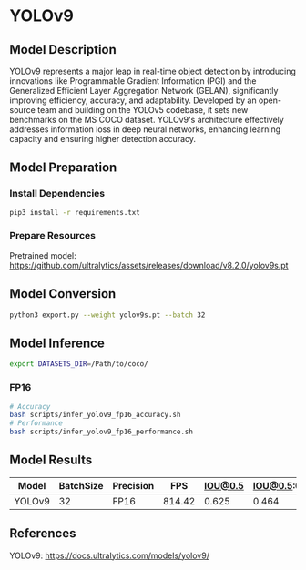 # YOLOv9

## Model Description

YOLOv9 represents a major leap in real-time object detection by introducing innovations like Programmable Gradient Information (PGI) and the Generalized Efficient Layer Aggregation Network (GELAN), significantly improving efficiency, accuracy, and adaptability. Developed by an open-source team and building on the YOLOv5 codebase, it sets new benchmarks on the MS COCO dataset. YOLOv9's architecture effectively addresses information loss in deep neural networks, enhancing learning capacity and ensuring higher detection accuracy.

## Model Preparation

### Install Dependencies

```bash
pip3 install -r requirements.txt
```

### Prepare Resources

Pretrained model: <https://github.com/ultralytics/assets/releases/download/v8.2.0/yolov9s.pt>

## Model Conversion

```bash
python3 export.py --weight yolov9s.pt --batch 32
```

## Model Inference

```bash
export DATASETS_DIR=/Path/to/coco/
```

### FP16

```bash
# Accuracy
bash scripts/infer_yolov9_fp16_accuracy.sh
# Performance
bash scripts/infer_yolov9_fp16_performance.sh
```

## Model Results

| Model  | BatchSize | Precision | FPS    | IOU@0.5 | IOU@0.5:0.95 |
| ------ | --------- | --------- | ------ | ------- | ------------ |
| YOLOv9 | 32        | FP16      | 814.42 | 0.625   | 0.464        |

## References

YOLOv9: <https://docs.ultralytics.com/models/yolov9/>
